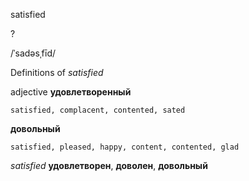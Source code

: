 satisfied

?

/ˈsadəsˌfīd/

Definitions of _satisfied_

adjective
**удовлетворенный**

    satisfied, complacent, contented, sated
**довольный**

    satisfied, pleased, happy, content, contented, glad

_satisfied_
**удовлетворен**, **доволен**, **довольный**